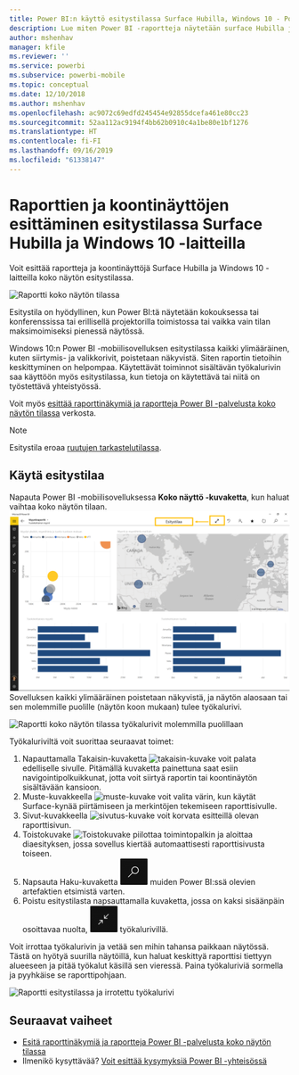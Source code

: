 ```yaml
---
title: Power BI:n käyttö esitystilassa Surface Hubilla, Windows 10 - Power BI
description: Lue miten Power BI -raportteja näytetään surface Hubilla ja miten Power BI -raporttinäkymiä, raportteja ja ruutuja näytetään Windows 10 -laitteilla koko näytön tilassa.
author: mshenhav
manager: kfile
ms.reviewer: ''
ms.service: powerbi
ms.subservice: powerbi-mobile
ms.topic: conceptual
ms.date: 12/10/2018
ms.author: mshenhav
ms.openlocfilehash: ac9072c69edfd245454e92855dcefa461e80cc23
ms.sourcegitcommit: 52aa112ac9194f4bb62b0910c4a1be80e1bf1276
ms.translationtype: HT
ms.contentlocale: fi-FI
ms.lasthandoff: 09/16/2019
ms.locfileid: "61338147"
---
```

# <a name="view-reports-and-dashboards-in-presentation-mode-on-surface-hub-and-windows-10-devices"></a>Raporttien ja koontinäyttöjen esittäminen esitystilassa Surface Hubilla ja Windows 10 -laitteilla
Voit esittää raportteja ja koontinäyttöjä Surface Hubilla ja Windows 10 -laitteilla koko näytön esitystilassa. 

![Raportti koko näytön tilassa](./media/mobile-windows-10-app-presentation-mode/power-bi-presentation-mode-2.png)

Esitystila on hyödyllinen, kun Power BI:tä näytetään kokouksessa tai konferenssissa tai erillisellä projektorilla toimistossa tai vaikka vain tilan maksimoimiseksi pienessä näytössä. 

Windows 10:n Power BI -mobiilisovelluksen esitystilassa kaikki ylimääräinen, kuten siirtymis- ja valikkorivit, poistetaan näkyvistä. Siten raportin tietoihin keskittyminen on helpompaa. Käytettävät toiminnot sisältävän työkalurivin saa käyttöön myös esitystilassa, kun tietoja on käytettävä tai niitä on työstettävä yhteistyössä.

Voit myös [esittää raporttinäkymiä ja raportteja Power BI -palvelusta koko näytön tilassa](../end-user-focus.md) verkosta.

> [!NOTE]
> Esitystila eroaa [ruutujen tarkastelutilassa](mobile-tiles-in-the-mobile-apps.md).
> 
> 

## <a name="use-presentation-mode"></a>Käytä esitystilaa
Napauta Power BI -mobiilisovelluksessa **Koko näyttö -kuvaketta**, kun haluat vaihtaa koko näytön tilaan.
![Koko näyttö -kuvake](././media/mobile-windows-10-app-presentation-mode/power-bi-full-screen-icon.png) Sovelluksen kaikki ylimääräinen poistetaan näkyvistä, ja näytön alaosaan tai sen molemmille puolille (näytön koon mukaan) tulee työkalurivi.

![Raportti koko näytön tilassa työkalurivit molemmilla puolillaan](./media/mobile-windows-10-app-presentation-mode/power-bi-presentation-mode-2.png)

Työkaluriviltä voit suorittaa seuraavat toimet:

1. Napauttamalla Takaisin-kuvaketta ![takaisin-kuvake](./media/mobile-windows-10-app-presentation-mode/power-bi-windows-10-presentation-back-icon.png) voit palata edelliselle sivulle. Pitämällä kuvaketta painettuna saat esiin navigointipolkuikkunat, jotta voit siirtyä raportin tai koontinäytön sisältävään kansioon.
2. Muste-kuvakkeella ![muste-kuvake](./media/mobile-windows-10-app-presentation-mode/power-bi-windows-10-presentation-ink-icon.png) voit valita värin, kun käytät Surface-kynää piirtämiseen ja merkintöjen tekemiseen raporttisivulle. 
3. Sivut-kuvakkeella ![sivutus-kuvake](./media/mobile-windows-10-app-presentation-mode/power-bi-windows-10-presentation-pages-icon.png) voit korvata esitteillä olevan raporttisivun.
4. Toistokuvake  ![Toistokuvake](./media/mobile-windows-10-app-presentation-mode/power-bi-windows-10-presentation-play-icon.png) piilottaa toimintopalkin ja aloittaa diaesityksen, jossa sovellus kiertää automaattisesti raporttisivusta toiseen. 
5. Napsauta Haku-kuvaketta ![Haku-kuvake](./media/mobile-windows-10-app-presentation-mode/power-bi-windows-10-presentation-search-icon.png) muiden Power BI:ssä olevien artefaktien etsimistä varten.
6. Poistu esitystilasta napsauttamalla kuvaketta, jossa on kaksi sisäänpäin osoittavaa nuolta, ![Poistu koko näytön tilasta](./media/mobile-windows-10-app-presentation-mode/power-bi-windows-10-exit-full-screen-icon.png) työkalurivillä.

Voit irrottaa työkalurivin ja vetää sen mihin tahansa paikkaan näytössä. Tästä on hyötyä suurilla näytöillä, kun haluat keskittyä raporttisi tiettyyn alueeseen ja pitää työkalut käsillä sen vieressä. Paina työkaluriviä sormella ja pyyhkäise se raporttipohjaan.

![Raportti esitystilassa ja irrotettu työkalurivi](./media/mobile-windows-10-app-presentation-mode/power-bi-windows-10-presentation-drag-toolbar-2.png)


## <a name="next-steps"></a>Seuraavat vaiheet
* [Esitä raporttinäkymiä ja raportteja Power BI -palvelusta koko näytön tilassa](../end-user-focus.md)
* Ilmenikö kysyttävää? [Voit esittää kysymyksiä Power BI -yhteisössä](http://community.powerbi.com/)

